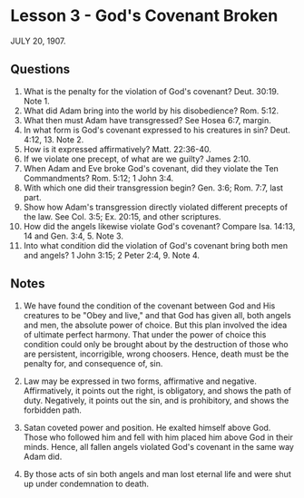 # Lesson 3 - God's Covenant Broken

JULY 20, 1907.

## Questions

1. What is the penalty for the violation of God's covenant? Deut. 30:19. Note 1.
2. What did Adam bring into the world by his disobedience? Rom. 5:12.
3. What then must Adam have transgressed? See Hosea 6:7, margin.
4. In what form is God's covenant expressed to his creatures in sin? Deut. 4:12, 13. Note 2.
5. How is it expressed affirmatively? Matt. 22:36-40.
6. If we violate one precept, of what are we guilty? James 2:10.
7. When Adam and Eve broke God's covenant, did they violate the Ten Commandments? Rom. 5:12; 1 John 3:4.
8. With which one did their transgression begin? Gen. 3:6; Rom. 7:7, last part.
9. Show how Adam's transgression directly violated different precepts of the law. See Col. 3:5; Ex. 20:15, and other scriptures.
10. How did the angels likewise violate God's covenant? Compare Isa. 14:13, 14 and Gen. 3:4, 5. Note 3.
11. Into what condition did the violation of God's covenant bring both men and angels? 1 John 3:15; 2 Peter 2:4, 9. Note 4.

## Notes

1. We have found the condition of the covenant between God and His creatures to be "Obey and live," and that God has given all, both angels and men, the absolute power of choice. But this plan involved the idea of ultimate perfect harmony. That under the power of choice this condition could only be brought about by the destruction of those who are persistent, incorrigible, wrong choosers. Hence, death must be the penalty for, and consequence of, sin.

2. Law may be expressed in two forms, affirmative and negative. Affirmatively, it points out the right, is obligatory, and shows the path of duty. Negatively, it points out the sin, and is prohibitory, and shows the forbidden path.

3. Satan coveted power and position. He exalted himself above God. Those who followed him and fell with him placed him above God in their minds. Hence, all fallen angels violated God's covenant in the same way Adam did.

4. By those acts of sin both angels and man lost eternal life and were shut up under condemnation to death.
